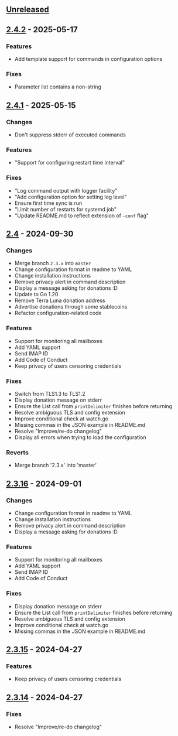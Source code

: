 <a name="unreleased"></a>
## [Unreleased]


<a name="2.4.2"></a>
## [2.4.2] - 2025-05-17
### Features
- Add template support for commands in configuration options

### Fixes
- Parameter list contains a non-string


<a name="2.4.1"></a>
## [2.4.1] - 2025-05-15
### Changes
- Don't suppress stderr of executed commands

### Features
- "Support for configuring restart time interval"

### Fixes
- "Log command output with logger facility"
- "Add configuration option for setting log level"
- Ensure first time sync is run
- "Limit number of restarts for systemd job"
- "Update README.md to reflect extension of `-conf` flag"


<a name="2.4"></a>
## [2.4] - 2024-09-30
### Changes
- Merge branch `2.3.x` into `master`
- Change configuration format in readme to YAML
- Change installation instructions
- Remove privacy alert in command description
- Display a message asking for donations :D
- Update to Go 1.20
- Remove Terra Luna donation address
- Advertise donations through some stablecoins
- Refactor configuration-related code

### Features
- Support for monitoring all mailboxes
- Add YAML support
- Send IMAP ID
- Add Code of Conduct
- Keep privacy of users censoring credentials

### Fixes
- Switch from TLS1.3 to TLS1.2
- Display donation message on stderr
- Ensure the List call from `printDelimiter` finishes before returning
- Resolve ambiguous TLS and config extension
- Improve conditional check at watch.go
- Missing commas in the JSON example in README.md
- Resolve "Improve/re-do changelog"
- Display all errors when trying to load the configuration

### Reverts
- Merge branch '2.3.x' into 'master'


<a name="2.3.16"></a>
## [2.3.16] - 2024-09-01
### Changes
- Change configuration format in readme to YAML
- Change installation instructions
- Remove privacy alert in command description
- Display a message asking for donations :D

### Features
- Support for monitoring all mailboxes
- Add YAML support
- Send IMAP ID
- Add Code of Conduct

### Fixes
- Display donation message on stderr
- Ensure the List call from `printDelimiter` finishes before returning
- Resolve ambiguous TLS and config extension
- Improve conditional check at watch.go
- Missing commas in the JSON example in README.md


<a name="2.3.15"></a>
## [2.3.15] - 2024-04-27
### Features
- Keep privacy of users censoring credentials


<a name="2.3.14"></a>
## [2.3.14] - 2024-04-27
### Fixes
- Resolve "Improve/re-do changelog"


[Unreleased]: https://gitlab.com/shackra/goimapnotify/compare/2.4.2...HEAD
[2.4.2]: https://gitlab.com/shackra/goimapnotify/compare/2.4.1...2.4.2
[2.4.1]: https://gitlab.com/shackra/goimapnotify/compare/2.4...2.4.1
[2.4]: https://gitlab.com/shackra/goimapnotify/compare/2.3.16...2.4
[2.3.16]: https://gitlab.com/shackra/goimapnotify/compare/2.3.15...2.3.16
[2.3.15]: https://gitlab.com/shackra/goimapnotify/compare/2.3.14...2.3.15
[2.3.14]: https://gitlab.com/shackra/goimapnotify/compare/2.3.13...2.3.14
